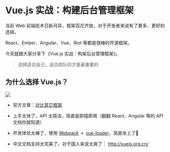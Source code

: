 Vue.js 实战：构建后台管理框架
============

当前 Web 前端技术日新月异，框架百花齐放，对于开发者来说有了更多、更好的选择。

React、Ember、Angular、Vue、Riot 等都是很棒的开源框架。

今天就跟大家分享下《Vue.js 实战：构架后台管理框架》。

>选择适合自己，适合团队的才是最重要的

## 为什么选择 Vue.js？
![](http://vuejs.org.cn/images/logo.png)

* 官方文章：[对比其它框架][]

* 上手太快了，API 太简洁，简直是即插即用（翻翻 React、Angular 等的 API 文档你就知道）

* 开发体验太棒了，使用 [Webpack][] ＋ [vue-loader][]，简直坐上了🚀

* 中文文档支持太完美了，对于国人来说太爽了： http://vuejs.org.cn/

[对比其它框架]: http://vuejs.org.cn/guide/comparison.html
[Webpack]: http://webpack.github.io/
[vue-loader]: https://github.com/vuejs/vue-loader


